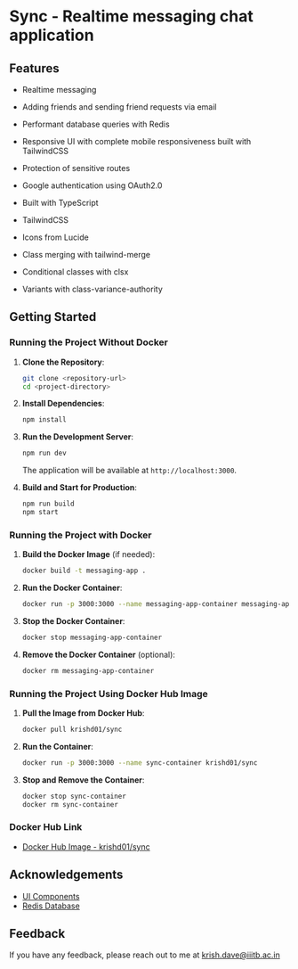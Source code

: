 # Sync - Realtime messaging chat application

## Features

- Realtime messaging
- Adding friends and sending friend requests via email
- Performant database queries with Redis
- Responsive UI with complete mobile responsiveness built with TailwindCSS
- Protection of sensitive routes
- Google authentication using OAuth2.0

- Built with TypeScript
- TailwindCSS
- Icons from Lucide

- Class merging with tailwind-merge
- Conditional classes with clsx
- Variants with class-variance-authority

## Getting Started

### **Running the Project Without Docker**

1. **Clone the Repository**:
   ```bash
   git clone <repository-url>
   cd <project-directory>
   ```
   
2. **Install Dependencies**:
   ```bash
   npm install
   ```

3. **Run the Development Server**:
   ```bash
   npm run dev
   ```
   The application will be available at `http://localhost:3000`.

4. **Build and Start for Production**:
   ```bash
   npm run build
   npm start
   ```

### **Running the Project with Docker**

1. **Build the Docker Image** (if needed):
   ```bash
   docker build -t messaging-app .
   ```

2. **Run the Docker Container**:
   ```bash
   docker run -p 3000:3000 --name messaging-app-container messaging-app
   ```

3. **Stop the Docker Container**:
   ```bash
   docker stop messaging-app-container
   ```

4. **Remove the Docker Container** (optional):
   ```bash
   docker rm messaging-app-container
   ```

### **Running the Project Using Docker Hub Image**

1. **Pull the Image from Docker Hub**:
   ```bash
   docker pull krishd01/sync
   ```

2. **Run the Container**:
   ```bash
   docker run -p 3000:3000 --name sync-container krishd01/sync
   ```

3. **Stop and Remove the Container**:
   ```bash
   docker stop sync-container
   docker rm sync-container
   ```

### **Docker Hub Link**
- [Docker Hub Image - krishd01/sync](https://hub.docker.com/r/krishd01/sync)

## Acknowledgements

- [UI Components](https://ui.shadcn.com/)
- [Redis Database](https://upstash.com/)

## Feedback

If you have any feedback, please reach out to me at krish.dave@iiitb.ac.in
